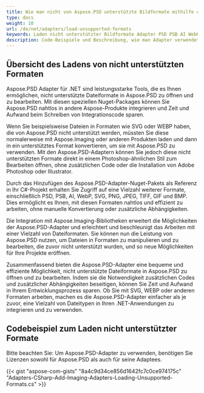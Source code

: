 ```yaml
---
title: Wie man nicht von Aspose.PSD unterstützte Bildformate mithilfe offizieller Adapter lädt
type: docs
weight: 10
url: /de/net/adapters/load-unsupported-formats
keywords: Laden nicht unterstützter Bildformate Adapter PSD PSB AI WebP SVG PNG JPEG TIFF GIF BMP
description: Code-Beispiele und Beschreibung, wie man Adapter verwendet, um nicht von Aspose.PSD unterstützte Formate zu laden
---
```


## Übersicht des Ladens von nicht unterstützten Formaten

Aspose.PSD Adapter für .NET sind leistungsstarke Tools, die es Ihnen ermöglichen, nicht unterstützte Dateiformate in Aspose.PSD zu öffnen und zu bearbeiten. Mit diesen speziellen Nuget-Packages können Sie Aspose.PSD nahtlos in andere Aspose-Produkte integrieren und Zeit und Aufwand beim Schreiben von Integrationscode sparen.

Wenn Sie beispielsweise Dateien in Formaten wie SVG oder WEBP haben, die von Aspose.PSD nicht unterstützt werden, müssten Sie diese normalerweise mit Aspose.Imaging oder anderen Produkten laden und dann in ein unterstütztes Format konvertieren, um sie mit Aspose.PSD zu verwenden. Mit den Aspose.PSD-Adaptern können Sie jedoch diese nicht unterstützten Formate direkt in einem Photoshop-ähnlichen Stil zum Bearbeiten öffnen, ohne zusätzlichen Code oder die Installation von Adobe Photoshop oder Illustrator.

Durch das Hinzufügen des Aspose.PSD-Adapter-Nuget-Pakets als Referenz in Ihr C#-Projekt erhalten Sie Zugriff auf eine Vielzahl weiterer Formate, einschließlich PSD, PSB, AI, WebP, SVG, PNG, JPEG, TIFF, GIF und BMP. Dies ermöglicht es Ihnen, mit diesen Formaten nahtlos und effizient zu arbeiten, ohne manuelle Konvertierung oder zusätzliche Abhängigkeiten.

Die Integration mit Aspose.Imaging-Bibliotheken erweitert die Möglichkeiten der Aspose.PSD-Adapter und erleichtert und beschleunigt das Arbeiten mit einer Vielzahl von Dateiformaten. Sie können nun die Leistung von Aspose.PSD nutzen, um Dateien in Formaten zu manipulieren und zu bearbeiten, die zuvor nicht unterstützt wurden, und so neue Möglichkeiten für Ihre Projekte eröffnen.

Zusammenfassend bieten die Aspose.PSD-Adapter eine bequeme und effiziente Möglichkeit, nicht unterstützte Dateiformate in Aspose.PSD zu öffnen und zu bearbeiten. Indem sie die Notwendigkeit zusätzlichen Codes und zusätzlicher Abhängigkeiten beseitigen, können Sie Zeit und Aufwand in Ihrem Entwicklungsprozess sparen. Ob Sie mit SVG, WEBP oder anderen Formaten arbeiten, machen es die Aspose.PSD-Adapter einfacher als je zuvor, eine Vielzahl von Dateitypen in Ihren .NET-Anwendungen zu integrieren und zu verwenden.

## Codebeispiel zum Laden nicht unterstützter Formate

Bitte beachten Sie: Um Aspose.PSD-Adapter zu verwenden, benötigen Sie Lizenzen sowohl für Aspose.PSD als auch für seine Adaptees.

{{< gist "aspose-com-gists" "8a4c9d34ce856d1642fc7c0ce974175c" "Adapters-CSharp-Add-Imaging-Adapters-Loading-Unsupported-Formats.cs" >}}
